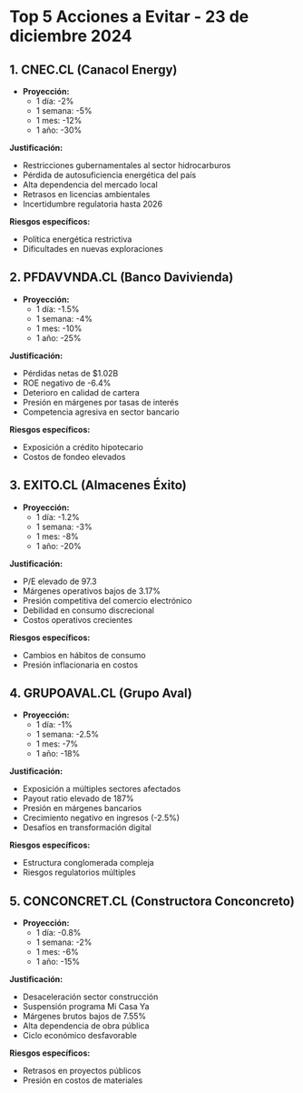 # Top 5 Acciones a Evitar - 23 de diciembre 2024

## 1. CNEC.CL (Canacol Energy)

- **Proyección:**
  - 1 día: -2%
  - 1 semana: -5%
  - 1 mes: -12%
  - 1 año: -30%

**Justificación:**

- Restricciones gubernamentales al sector hidrocarburos
- Pérdida de autosuficiencia energética del país
- Alta dependencia del mercado local
- Retrasos en licencias ambientales
- Incertidumbre regulatoria hasta 2026

**Riesgos específicos:**

- Política energética restrictiva
- Dificultades en nuevas exploraciones

## 2. PFDAVVNDA.CL (Banco Davivienda)

- **Proyección:**
  - 1 día: -1.5%
  - 1 semana: -4%
  - 1 mes: -10%
  - 1 año: -25%

**Justificación:**

- Pérdidas netas de $1.02B
- ROE negativo de -6.4%
- Deterioro en calidad de cartera
- Presión en márgenes por tasas de interés
- Competencia agresiva en sector bancario

**Riesgos específicos:**

- Exposición a crédito hipotecario
- Costos de fondeo elevados

## 3. EXITO.CL (Almacenes Éxito)

- **Proyección:**
  - 1 día: -1.2%
  - 1 semana: -3%
  - 1 mes: -8%
  - 1 año: -20%

**Justificación:**

- P/E elevado de 97.3
- Márgenes operativos bajos de 3.17%
- Presión competitiva del comercio electrónico
- Debilidad en consumo discrecional
- Costos operativos crecientes

**Riesgos específicos:**

- Cambios en hábitos de consumo
- Presión inflacionaria en costos

## 4. GRUPOAVAL.CL (Grupo Aval)

- **Proyección:**
  - 1 día: -1%
  - 1 semana: -2.5%
  - 1 mes: -7%
  - 1 año: -18%

**Justificación:**

- Exposición a múltiples sectores afectados
- Payout ratio elevado de 187%
- Presión en márgenes bancarios
- Crecimiento negativo en ingresos (-2.5%)
- Desafíos en transformación digital

**Riesgos específicos:**

- Estructura conglomerada compleja
- Riesgos regulatorios múltiples

## 5. CONCONCRET.CL (Constructora Conconcreto)

- **Proyección:**
  - 1 día: -0.8%
  - 1 semana: -2%
  - 1 mes: -6%
  - 1 año: -15%

**Justificación:**

- Desaceleración sector construcción
- Suspensión programa Mi Casa Ya
- Márgenes brutos bajos de 7.55%
- Alta dependencia de obra pública
- Ciclo económico desfavorable

**Riesgos específicos:**

- Retrasos en proyectos públicos
- Presión en costos de materiales
